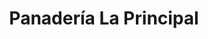 ---
title: "Panadería La Principal"
url: /san-rafael-abajo/panaderia-la-principal/
shop: Bäckerei
---